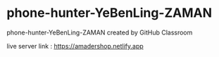 # phone-hunter-YeBenLing-ZAMAN
phone-hunter-YeBenLing-ZAMAN created by GitHub Classroom


live server link : https://amadershop.netlify.app

